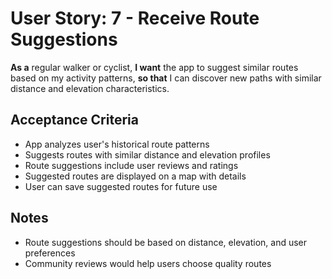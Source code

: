# User Story: 7 - Receive Route Suggestions

**As a** regular walker or cyclist,
**I want** the app to suggest similar routes based on my activity patterns,
**so that** I can discover new paths with similar distance and elevation characteristics.

## Acceptance Criteria

* App analyzes user's historical route patterns
* Suggests routes with similar distance and elevation profiles
* Route suggestions include user reviews and ratings
* Suggested routes are displayed on a map with details
* User can save suggested routes for future use

## Notes

* Route suggestions should be based on distance, elevation, and user preferences
* Community reviews would help users choose quality routes